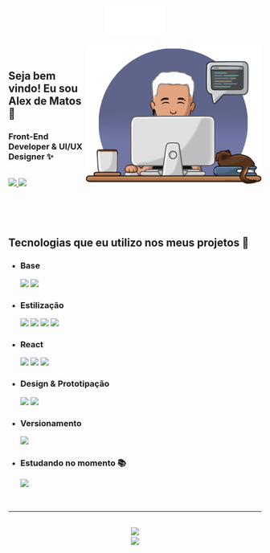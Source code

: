 <br>
<div align='center'>
<img src='./img/Logo.png' width='120'/>
</div>

<br>

<img  align='right' src='./img/Arte.png' width='350'/>

<br>

<div align='left'>

  
## Seja bem vindo! Eu sou Alex de Matos 👋
### Front-End Developer & UI/UX Designer ✨

<br>
 
<a href="https://www.linkedin.com/in/alex-dmb/" target="_blank">
<img src='https://img.shields.io/badge/LinkedIn-0077B5?style=for-the-badge&logo=linkedin&logoColor=white'/>
</a>
<a href="https://google.com.br" target="_blank">
<img src='https://img.shields.io/static/v1?label=&message=Portfolio&color=A5ACDF&style=for-the-badge'/>
</a>
 
</div>

<br>
<br>
<br>
<br>

## Tecnologias que eu utilizo nos meus projetos 🚀

- ### Base
  <a><img src='https://img.shields.io/badge/HTML5-E34F26?style=for-the-badge&logo=html5&logoColor=white'></a>
  <img src='https://img.shields.io/badge/JavaScript-F7DF1E?style=for-the-badge&logo=javascript&logoColor=black'/>

- ### Estilização
  <img src='https://img.shields.io/badge/CSS3-1572B6?style=for-the-badge&logo=css3&logoColor=white'/>
  <img src='https://img.shields.io/badge/Sass-CC6699?style=for-the-badge&logo=sass&logoColor=white'/>
  <img src='https://img.shields.io/badge/Tailwind_CSS-38B2AC?style=for-the-badge&logo=tailwind-css&logoColor=white'/>
  <img src='https://img.shields.io/badge/styled--components-DB7093?style=for-the-badge&logo=styled-components&logoColor=white'/>

- ### React
  <img src='https://img.shields.io/badge/React-20232A?style=for-the-badge&logo=react&logoColor=61DAFB'/>
  <img src='https://img.shields.io/badge/React_Router-CA4245?style=for-the-badge&logo=react-router&logoColor=white'/>
  <img src='https://img.shields.io/badge/Redux-593D88?style=for-the-badge&logo=redux&logoColor=white'/>

- ### Design & Prototipação

  <img src='https://img.shields.io/badge/Figma-F24E1E?style=for-the-badge&logo=figma&logoColor=white'/>
  <img src='https://img.shields.io/badge/Adobe%20Photoshop-31A8FF?style=for-the-badge&logo=Adobe%20Photoshop&logoColor=black'/>


- ### Versionamento  
  <img src='https://img.shields.io/badge/GIT-E44C30?style=for-the-badge&logo=git&logoColor=white'/>


- ### Estudando no momento 📚
  <img src='https://img.shields.io/badge/TypeScript-007ACC?style=for-the-badge&logo=typescript&logoColor=white'/>

<br>
<hr>
<br>


<div align='center'>

<img width='500' src='https://github-readme-stats.vercel.app/api?username=alex-dmb&show_icons=true&bg_color=00000000&border_color=A5ACDF&text_color=A5ACDF&title_color=A5ACDF&icon_color=A5ACDF'>

<br>

<img width='500' src='https://github-readme-stats.vercel.app/api/top-langs/?username=alex-dmb&layout=compact'>
</div>
